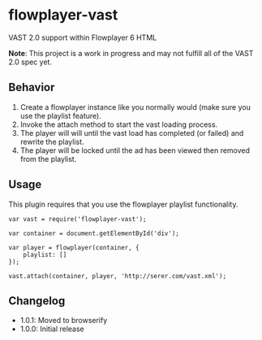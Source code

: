# flowplayer-vast
VAST 2.0 support within Flowplayer 6 HTML

**Note**: This project is a work in progress and may not fulfill all of the VAST 2.0 spec yet.

## Behavior

1. Create a flowplayer instance like you normally would (make sure you use the playlist feature).
2. Invoke the attach method to start the vast loading process.
3. The player will will until the vast load has completed (or failed) and rewrite the playlist.
4. The player will be locked until the ad has been viewed then removed from the playlist.

## Usage

This plugin requires that you use the flowplayer playlist functionality.

```
var vast = require('flowplayer-vast');

var container = document.getElementById('div');

var player = flowplayer(container, {
    playlist: []
});

vast.attach(container, player, 'http://serer.com/vast.xml');
```

## Changelog

* 1.0.1: Moved to browserify
* 1.0.0: Initial release
